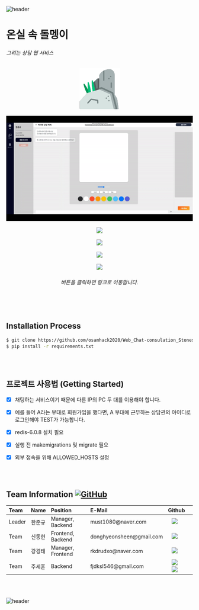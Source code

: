 ![header](https://capsule-render.vercel.app/api?type=wave&color=auto&height=135&section=header&text=&fontSize=90&fontAlignY=30&)

<h1> 온실 속 돌멩이</h1> 
<h6> 그리는 상담 웹 서비스 </h6>
<p align="center"><img src="./image_for_read-me/stone.png"></p>
<p align="center"><img src="./image_for_read-me/Drawing_gif.gif"/></p>



 <p align = "center"><a href="https://stones-in-greenhouse.gitbook.io/army-web-service/"><img src="http://img.shields.io/badge/Gitbook-655ced?style=for-the-badge&color=informational" style="height : auto; margin-left : 10px; margin-right : 10px;"/></a> </p>
 
 <p align = "center"><a href="http://stones-in-greenhouse.koreacentral.cloudapp.azure.com:8000/"><img src="http://img.shields.io/badge/Webpage-655ced?style=for-the-badge&color=critical" style="height : auto; margin-left : 10px; margin-right : 10px;"/></a> </p>
 
   <p align = "center"><a href="https://www.youtube.com/"><img src="http://img.shields.io/badge/PJ Video-655ced?style=for-the-badge" style="height : auto; margin-left : 10px; margin-right : 10px;"/></a> </p>

<p align = "center"><a href="https://www.youtube.com/"><img src="http://img.shields.io/badge/Pj PPT-655ced?style=for-the-badge&color=important" style="height : auto; margin-left : 10px; margin-right : 10px;"/></a> </p>

<h6><p align = "center">  버튼을 클릭하면 링크로 이동합니다.  </p></h6>

<br></br>

## Installation Process
```bash
$ git clone https://github.com/osamhack2020/Web_Chat-consulation_Stones-in-greenhouse.git
$ pip install -r requirements.txt
```
<br></br>
 
## 프로젝트 사용법 (Getting Started)
 

- [x] 채팅하는 서비스이기 때문에 다른 IP의 PC 두 대를 이용해야 합니다.
- [x] 예를 들어 A라는 부대로 회원가입을 했다면, A 부대에 근무하는 상담관의 아이디로 로그인해야 TEST가 가능합니다.
- [x] redis-6.0.8 설치 필요
- [x] 실행 전 makemigrations 및 migrate 필요
- [x] 외부 접속을 위해 ALLOWED_HOSTS 설정 


<br></br>


<h2> Team Information <a href="https://github.com/osamhack2020/Web_Chat-consulation_Stones-in-greenhouse/blob/master/license.md"><img alt="GitHub" src="https://img.shields.io/github/license/osamhack2020/Web_Chat-consulation_Stones-in-greenhouse"></a></h2>

<!--  아래는 Team INFORMATION 표-->
 
 <table>
<thead>
<tr>
<th style="text-align:left">Team</th>
<th style="text-align:left">Name</th>
<th style="text-align:left">Position</th>
<th style="text-align:left">E-Mail</th>
<th style="text-align:left">Github</th>
</tr> 
</thead>
<tbody>
<tr>
<td style="text-align:left">Leader</td>
<td style="text-align:left">한준규</td>
<td style="text-align:left">Manager, Backend</td>
<td style="text-align:left">must1080@naver.com</td>
<td style="text-align:left"><a href="https://github.com/doongu">
<img src="http://img.shields.io/badge/doongu-655ced?style=social&logo=github" style="height : auto; margin-left : 10px; margin-right : 10px;"/>
</a></td> 
</tr>
<tr>
<td style="text-align:left">Team</td>
<td style="text-align:left">신동현</td>
<td style="text-align:left">Frontend, Backend </td>
<td style="text-align:left">donghyeonsheen@gmail.com</td>
<td style="text-align:left"><a href="https://github.com/donghyeounsheen">
<img src="http://img.shields.io/badge/donghyeounsheen-655ced?style=social&logo=github&color=informational" style="height : auto; margin-left : 10px; margin-right : 10px;"/>
</a></td>
</tr>
<tr>
<td style="text-align:left">Team</td>
<td style="text-align:left">강경태</td>
<td style="text-align:left">Manager, Frontend</td>
<td style="text-align:left">rkdrudxo@naver.com</td>
<td style="text-align:left"><a href="https://github.com/Heuttun">
<img src="http://img.shields.io/badge/Heuttun-655ced?style=social&logo=github&color=critical" style="height : auto; margin-left : 10px; margin-right : 10px;"/>
</a></td>
</tr>
<tr>
<td style="text-align:left">Team</td>
<td style="text-align:left">주세훈</td>
<td style="text-align:left">Backend</td>
<td style="text-align:left">fjdksl546@gmail.com</td>
<td style="text-align:left"><a href="https://github.com/fjdksl546">
<img src="http://img.shields.io/badge/fjdksl546-655ced?style=social&logo=github&color=important" style="height : auto; margin-left : 10px; margin-right : 10px;"/>
</a><a href="https://github.com/SAE-HUN">
<img src="http://img.shields.io/badge/SAE_HUN-655ced?style=social&logo=github&color=important" style="height : auto; margin-left : 10px; margin-right : 10px;"/>
</a></td>
</tr>
</tbody>
</table>


<br></br>



![header](https://capsule-render.vercel.app/api?type=wave&color=auto&height=135&section=footer&fontSize=90)





